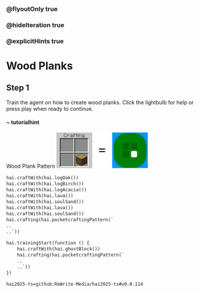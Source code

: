 ### @flyoutOnly true
### @hideIteration true
### @explicitHints true

# Wood Planks

## Step 1
Train the agent on how to create wood planks. Click the lightbulb for help or press play when ready to continue.

#### ~ tutorialhint 
Wood Plank Pattern
![Craft Wood Plank](https://raw.githubusercontent.com/ReWrite-Media/makecode/master/blocks/hai2025/img/plank.png "Craft Wood Plank")

```ghost
hai.craftWith(hai.logOak())
hai.craftWith(hai.logBirch())
hai.craftWith(hai.logAcacia())
hai.craftWith(hai.lava())
hai.craftWith(hai.soulSand())
hai.craftWith(hai.lava())
hai.craftWith(hai.soulSand())
hai.crafting(hai.pocketcraftingPattern(`
..
..`))
```

```template
hai.trainingStart(function () {
    hai.craftWith(hai.ghostBlock())
    hai.crafting(hai.pocketcraftingPattern(`
    ..
    ..`))
})

```

```package
hai2025-ts=github:ReWrite-Media/hai2025-ts#v0.0.114
```
